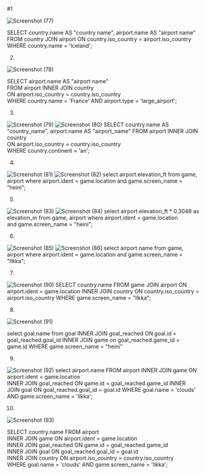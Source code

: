 #1 






![Screenshot (77)](https://github.com/user-attachments/assets/1fcc4788-7999-40a8-8e2b-c2015f24da5d)

SELECT country.name AS "country name", airport.name AS "airport name"  
FROM country JOIN airport ON country.iso_country = airport.iso_country  
WHERE country.name = 'Iceland';







2.






![Screenshot (78)](https://github.com/user-attachments/assets/676d89e8-5c9f-4ab3-8c7b-d81fa18e295c)

SELECT airport.name AS "airport name"  
FROM airport INNER JOIN country  
ON airport.iso_country = country.iso_country  
WHERE country.name = 'France' AND airport.type = 'large_airport';







3.





![Screenshot (79)](https://github.com/user-attachments/assets/47f05cd5-6a05-42f8-915e-72abe274ca81)
![Screenshot (80)](https://github.com/user-attachments/assets/a65cf107-0277-4458-839b-bcbda13c92f2)
SELECT country.name AS "country_name", airport.name AS "airport_name" 
FROM airport INNER JOIN country  
ON airport.iso_country = country.iso_country  
WHERE country.continent = 'an';






4.






![Screenshot (81)](https://github.com/user-attachments/assets/a523ad7c-23a5-44c5-b01d-61f8bad9b6fc)
![Screenshot (82)](https://github.com/user-attachments/assets/514e4ccb-5fbd-4e22-8c0a-cf9615698211)
select airport.elevation_ft from game, 
airport where airport.ident = game.location 
and game.screen_name = "heini";






5.





![Screenshot (83)](https://github.com/user-attachments/assets/2e6d2ed5-7bf6-4149-bbad-43e7c1a194b4)
![Screenshot (84)](https://github.com/user-attachments/assets/4791608a-ca58-4c87-8b87-78f069b732fc)
select airport.elevation_ft * 0.3048 as elevation_m from game,
airport where airport.ident = game.location  
and game.screen_name = "heini";






6.






![Screenshot (85)](https://github.com/user-attachments/assets/fd0dab5c-a655-44e6-8554-40c23e5fb000)
![Screenshot (86)](https://github.com/user-attachments/assets/d7a0fbad-5a98-48a1-a313-9a60b9111d15)
select airport.name from game,
airport where airport.ident = game.location 
and game.screen_name = "Ilkka";







7.

![Screenshot (90)](https://github.com/user-attachments/assets/813a67bf-75a8-4787-b1d8-c46383db19be)
SELECT country.name FROM game 
JOIN airport ON airport.ident = game.location 
INNER JOIN country ON country.iso_country = airport.iso_country 
WHERE game.screen_name = "Ilkka";







8.







![Screenshot (91)](https://github.com/user-attachments/assets/0134d8a2-5968-4467-ba83-3e516ae68c93)

select goal.name from goal
INNER JOIN goal_reached ON goal.id = goal_reached.goal_id 
INNER JOIN game on goal_reached.game_id = game.id
WHERE game.screen_name = "heini"








9. 






![Screenshot (92)](https://github.com/user-attachments/assets/b9e71133-3bfa-4f1c-af00-500868122f48)
select airport.name FROM airport 
INNER JOIN game ON airport.ident = game.location   
INNER JOIN goal_reached ON game.id = goal_reached.game_id 
INNER JOIN goal ON goal_reached.goal_id = goal.id 
WHERE goal.name = 'clouds' AND game.screen_name = 'Ilkka';


10.






![Screenshot (93)](https://github.com/user-attachments/assets/57fd6f10-53a0-42ba-97cb-9a23661b811c)




SELECT country.name FROM airport  
INNER JOIN game ON airport.ident = game.location  
INNER JOIN goal_reached ON game.id = goal_reached.game_id  
INNER JOIN goal ON goal_reached.goal_id = goal.id  
INNER JOIN country ON airport.iso_country = country.iso_country  
WHERE goal.name = 'clouds' AND game.screen_name = 'Ilkka';


